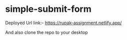 # simple-submit-form
Deployed Url link:- https://rupak-assignment.netlify.app/

And also clone the repo to your desktop

